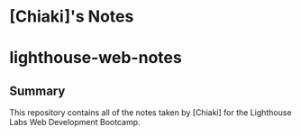# [Chiaki]'s Notes
# lighthouse-web-notes
## Summary 
This repository contains all of the notes taken by [Chiaki] for the Lighthouse Labs Web Development Bootcamp.
